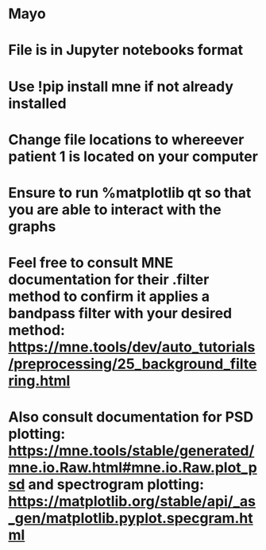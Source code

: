 # Mayo

# File is in Jupyter notebooks format
# Use !pip install mne if not already installed

# Change file locations to whereever patient 1 is located on your computer
# Ensure to run %matplotlib qt so that you are able to interact with the graphs

# Feel free to consult MNE documentation for their .filter method to confirm it applies a bandpass filter with your desired method: https://mne.tools/dev/auto_tutorials/preprocessing/25_background_filtering.html 

# Also consult documentation for PSD plotting: https://mne.tools/stable/generated/mne.io.Raw.html#mne.io.Raw.plot_psd and spectrogram plotting: https://matplotlib.org/stable/api/_as_gen/matplotlib.pyplot.specgram.html 
